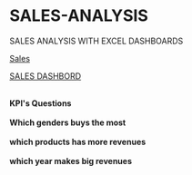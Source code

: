 # SALES-ANALYSIS
SALES ANALYSIS WITH EXCEL DASHBOARDS

<a href="https://github.com/Lindoh95/SALES-ANALYSIS/blob/main/CAPSTONE%20PROJECT.xlsx">  Sales</a>

<a href="https://github.com/Lindoh95/SALES-ANALYSIS/blob/main/SALESDASHBOARD.PNG">SALES DASHBORD<a>

<b><br>KPI's Questions <b></br>
<br>Which genders buys the most</br>
<br>which products has more revenues</BR>
<br>which year makes big revenues</br>


